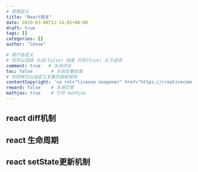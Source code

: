```yaml
---
# 常用定义
title: "React相关"
date: 2019-03-08T11:14:02+08:00
draft: true
tags: []
categories: []
author: "leone"

# 用户自定义
# 你可以选择 关闭(false) 或者 打开(true) 以下选项
comment: true   # 关闭评论
toc: false       # 关闭文章目录
# 你同样可以自定义文章的版权规则
contentCopyright: '<a rel="license noopener" href="https://creativecommons.org/licenses/by-nc-nd/4.0/" target="_blank">CC BY-NC-ND 4.0</a>'
reward: false	 # 关闭打赏
mathjax: true    # 打开 mathjax
---
```

## react diff机制
## react 生命周期
## react setState更新机制

